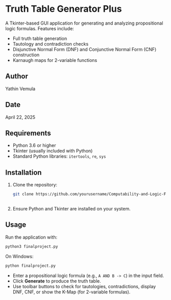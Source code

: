 # Truth Table Generator Plus

A Tkinter-based GUI application for generating and analyzing propositional logic formulas. Features include:

- Full truth table generation
- Tautology and contradiction checks
- Disjunctive Normal Form (DNF) and Conjunctive Normal Form (CNF) construction
- Karnaugh maps for 2-variable functions

## Author

Yathin Vemula

## Date

April 22, 2025

## Requirements

- Python 3.6 or higher
- Tkinter (usually included with Python)
- Standard Python libraries: `itertools`, `re`, `sys`

## Installation

1. Clone the repository:

   ```bash
   git clone https://github.com/yourusername/Computability-and-Logic-Final.git
  
   ```

3. Ensure Python and Tkinter are installed on your system.

## Usage

Run the application with:

```bash
python3 finalproject.py
```

On Windows:

```bash
python finalproject.py
```

- Enter a propositional logic formula (e.g., `A AND B -> C`) in the input field.
- Click **Generate** to produce the truth table.
- Use toolbar buttons to check for tautologies, contradictions, display DNF, CNF, or show the K-Map (for 2-variable formulas).


